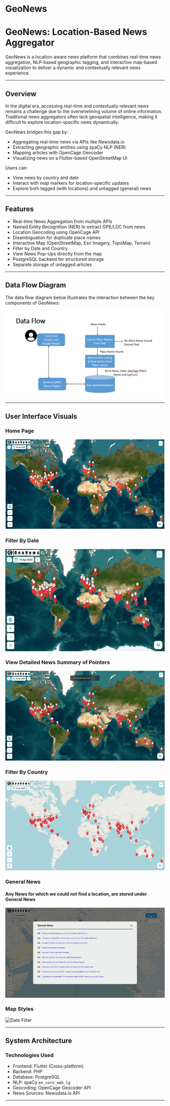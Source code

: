# GeoNews
# GeoNews: Location-Based News Aggregator

GeoNews is a location-aware news platform that combines real-time news aggregation, NLP-based geographic tagging, and interactive map-based visualization to deliver a dynamic and contextually relevant news experience.

---

## Overview

In the digital era, accessing real-time and contextually relevant news remains a challenge due to the overwhelming volume of online information. Traditional news aggregators often lack geospatial intelligence, making it difficult to explore location-specific news dynamically.

GeoNews bridges this gap by:
- Aggregating real-time news via APIs like Newsdata.io
- Extracting geographic entities using spaCy NLP (NER)
- Mapping articles with OpenCage Geocoder
- Visualizing news on a Flutter-based OpenStreetMap UI

Users can:
- View news by country and date
- Interact with map markers for location-specific updates
- Explore both tagged (with locations) and untagged (general) news

---

## Features

- Real-time News Aggregation from multiple APIs
- Named Entity Recognition (NER) to extract GPE/LOC from news
- Location Geocoding using OpenCage API
- Disambiguation for duplicate place names
- Interactive Map (OpenStreetMap, Esri Imagery, TopoMap, Terrain)
- Filter by Date and Country
- View News Pop-Ups directly from the map
- PostgreSQL backend for structured storage
- Separate storage of untagged articles

---

## Data Flow Diagram

The data flow diagram below illustrates the interaction between the key components of GeoNews:

![Data Flow Diagram](assets/DataFlow.png)

---

## User Interface Visuals

### Home Page 
![Home Page](assets/Home.png)

### Filter By Date 
![Date Filter](assets/FilterByDate.gif)

### View Detailed News Summary of Pointers
![View News](assets/ViewNews.gif)

### Filter By Country 
![Date Filter](assets/FilterByCountry.gif)

### General News 
#### Any News for which we could not find a location, are stored under General News
![Date Filter](assets/GeneralNews.png)

### Map Styles
![Date Filter](assets/MapStyles.gif)

---

## System Architecture

### Technologies Used
- Frontend: Flutter (Cross-platform)
- Backend: PHP
- Database: PostgreSQL
- NLP: spaCy `en_core_web_lg`
- Geocoding: OpenCage Geocoder API
- News Sources: Newsdata.io API

---
